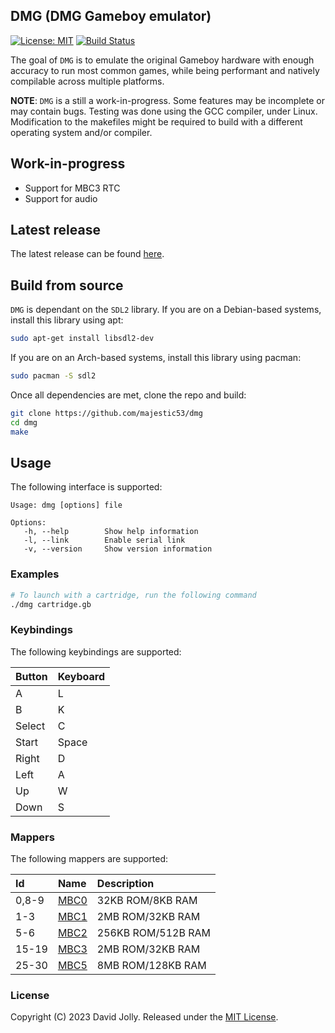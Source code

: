 <!--
SPDX-FileCopyrightText: 2023 David Jolly <majestic53@gmail.com>
SPDX-License-Identifier: MIT
-->

## DMG (DMG Gameboy emulator)

[![License: MIT](https://shields.io/badge/license-MIT-blue.svg?style=flat)](LICENSES/MIT.txt) [![Build Status](https://github.com/majestic53/dmg/workflows/Build/badge.svg)](https://github.com/majestic53/dmg/actions/workflows/build.yml)

The goal of `DMG` is to emulate the original Gameboy hardware with enough accuracy to run most common games, while being performant and natively compilable across multiple platforms.

__NOTE__: `DMG` is a still a work-in-progress. Some features may be incomplete or may contain bugs. Testing was done using the GCC compiler, under Linux. Modification to the makefiles might be required to build with a different operating system and/or compiler.

## Work-in-progress

* Support for MBC3 RTC
* Support for audio

## Latest release

The latest release can be found [here](https://github.com/majestic53/dmg/releases).

## Build from source

`DMG` is dependant on the `SDL2` library. If you are on a Debian-based systems, install this library using apt:

```bash
sudo apt-get install libsdl2-dev
```

If you are on an Arch-based systems, install this library using pacman:

```bash
sudo pacman -S sdl2
```

Once all dependencies are met, clone the repo and build:

```bash
git clone https://github.com/majestic53/dmg
cd dmg
make
```

## Usage

The following interface is supported:

```
Usage: dmg [options] file

Options:
   -h, --help        Show help information
   -l, --link        Enable serial link
   -v, --version     Show version information
```

### Examples

```bash
# To launch with a cartridge, run the following command
./dmg cartridge.gb
```

### Keybindings

The following keybindings are supported:

|Button |Keyboard|
|:------|:-------|
|A      |L       |
|B      |K       |
|Select |C       |
|Start  |Space   |
|Right  |D       |
|Left   |A       |
|Up     |W       |
|Down   |S       |

### Mappers

The following mappers are supported:

|Id   |Name                                       |Description       |
|:----|:------------------------------------------|:-----------------|
|0,8-9|[MBC0](https://gbdev.io/pandocs/nombc.html)|32KB ROM/8KB RAM  |
|1-3  |[MBC1](https://gbdev.io/pandocs/MBC1.html) |2MB ROM/32KB RAM  |
|5-6  |[MBC2](https://gbdev.io/pandocs/MBC2.html) |256KB ROM/512B RAM|
|15-19|[MBC3](https://gbdev.io/pandocs/MBC3.html) |2MB ROM/32KB RAM  |
|25-30|[MBC5](https://gbdev.io/pandocs/MBC5.html) |8MB ROM/128KB RAM |

### License

Copyright (C) 2023 David Jolly. Released under the [MIT License](LICENSES/MIT.txt).
